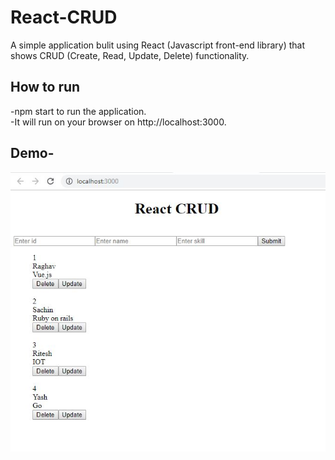 # React-CRUD
A simple application bulit using React (Javascript front-end library) that shows CRUD (Create, Read, Update, Delete) functionality.

## How to run
-npm start to run the application.</br>
-It will run on your browser on http://localhost:3000.

## Demo-
<img src="https://github.com/rahul2412/React-CRUD/blob/master/images/Capture.JPG" alt="Demo of application">


